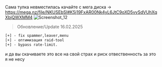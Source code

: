 Сама тулка невместилась качайте с мега диска -> https://mega.nz/file/NKUSEbSI#K5j19FxAR00Nk4yL6JtC9oXD5vvSdVUhXqXbjQWXMM4
![Screenshot_12](https://github.com/user-attachments/assets/a42fc1f9-8527-4ce2-9490-356f81a9ecea)
> Обновление/Update 16.02.2025
```diff
[+] - fix spammer,leaver,menu
[+] - оптимизация raid-tool 
[+] - bypass rate-limit.
```
и да вы скачиваете это все на свой страх и риск отвественность за это я не несу
